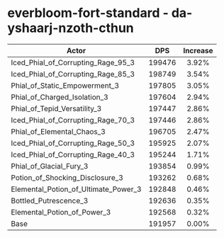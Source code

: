 # everbloom-fort-standard - da-yshaarj-nzoth-cthun
| Actor | DPS | Increase |
|---|:---:|:---:|
|Iced_Phial_of_Corrupting_Rage_95_3|199476|3.92%|
|Iced_Phial_of_Corrupting_Rage_85_3|198749|3.54%|
|Phial_of_Static_Empowerment_3|197805|3.05%|
|Phial_of_Charged_Isolation_3|197604|2.94%|
|Phial_of_Tepid_Versatility_3|197447|2.86%|
|Iced_Phial_of_Corrupting_Rage_70_3|197446|2.86%|
|Phial_of_Elemental_Chaos_3|196705|2.47%|
|Iced_Phial_of_Corrupting_Rage_50_3|195925|2.07%|
|Iced_Phial_of_Corrupting_Rage_40_3|195244|1.71%|
|Phial_of_Glacial_Fury_3|193854|0.99%|
|Potion_of_Shocking_Disclosure_3|193262|0.68%|
|Elemental_Potion_of_Ultimate_Power_3|192848|0.46%|
|Bottled_Putrescence_3|192636|0.35%|
|Elemental_Potion_of_Power_3|192568|0.32%|
|Base|191957|0.00%|

